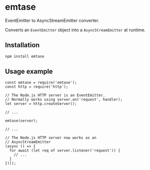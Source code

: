 # emtase
EventEmitter to AsyncStreamEmitter converter.

Converts an `EventEmitter` object into a `AsyncStreamEmitter` at runtime.

## Installation

```bash
npm install emtase
```

## Usage example

```
const emtase = require('emtase');
const http = require('http');

// The Node.js HTTP server is an EventEmitter.
// Normally works using server.on('request', handler);
let server = http.createServer();

// ...

emtase(server);

// ...

// The Node.js HTTP server now works as an
// AsyncStreamEmitter
(async () => {
  for await (let req of server.listener('request')) {
    // ...
  }
})();
```

